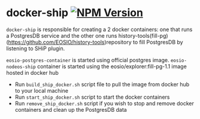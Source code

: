 # docker-ship <a href="https://www.npmjs.com/package/@eosio-toppings/docker-ship"><img alt="NPM Version" src="https://img.shields.io/npm/v/@eosio-toppings/docker-ship.svg"></a>
`docker-ship` is responsible for creating a 2 docker containers: one that runs a PostgresDB service and the other one runs history-tools(fill-pg) (https://github.com/EOSIO/history-tools)repository to fill PostgresDB by listening to SHiP plugin.

`eosio-postgres-container` is started using official postgres image.
`eosio-nodeos-ship` container is started using the eosio/explorer:fill-pg-1.1 image hosted in docker hub

* Run `build_ship_docker.sh` script file to pull the image from docker hub to your local machine
* Run `start_ship_docker.sh` script to start the docker containers
* Run `remove_ship_docker.sh` script if you wish to stop and remove docker containers and clean up the PostgresDB data
